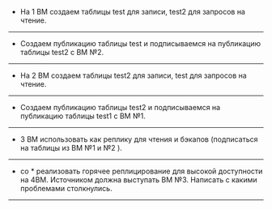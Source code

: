 * На 1 ВМ создаем таблицы test для записи, test2 для запросов на чтение.

-------------------------------------------------

* Создаем публикацию таблицы test и подписываемся на публикацию таблицы test2 с ВМ №2.


-------------------------------------------------


* На 2 ВМ создаем таблицы test2 для записи, test для запросов на чтение.

--------------------------------------------------

* Создаем публикацию таблицы test2 и подписываемся на публикацию таблицы test1 с ВМ №1.


-------------------------------------------------

* 3 ВМ использовать как реплику для чтения и бэкапов (подписаться на таблицы из ВМ №1 и №2 ).




-----------------------------------------------


* co * реализовать горячее реплицирование для высокой доступности на 4ВМ. Источником должна выступать ВМ №3. Написать с какими проблемами столкнулись.
 
    
 
--------------------------------------------
